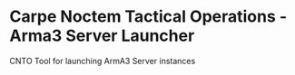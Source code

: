 # Carpe Noctem Tactical Operations - Arma3 Server Launcher

CNTO Tool for launching ArmA3 Server instances
